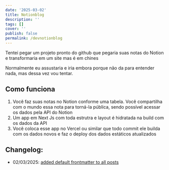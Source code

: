 ```yaml
---
date: '2025-03-02'
title: Notionblog
description: ''
tags: []
cover: ''
publish: false
permalink: /devnotionblog
---
```

Tentei pegar um projeto pronto do github que pegaria suas notas do Notion e transformaria em um site mas é em chines

Normalmente eu assustaria e iria embora porque não da para entender nada, mas dessa vez vou tentar.

## Como funciona

1. Você faz suas notas no Notion conforme uma tabela. Você compartilha com o mundo essa nota para torná-la pública, sendo possível acessar os dados pela API do Notion
2. Um app em Next Js com toda estrutra e layout é hidratada na build com os dados da API
3. Você coloca esse app no Vercel ou similar que todo commit ele builda com os dados novos e faz o deploy dos dados estáticos atualizados

## Changelog:
 - 02/03/2025: [added default frontmatter to all posts](https://github.com/bolokoz/yurio/commit/9756dc53320db69a162e10b64f310a555bc90f06)
